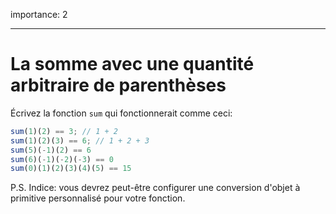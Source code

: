 importance: 2

---

# La somme avec une quantité arbitraire de parenthèses

Écrivez la fonction `sum` qui fonctionnerait comme ceci:

```js
sum(1)(2) == 3; // 1 + 2
sum(1)(2)(3) == 6; // 1 + 2 + 3
sum(5)(-1)(2) == 6
sum(6)(-1)(-2)(-3) == 0
sum(0)(1)(2)(3)(4)(5) == 15
```

P.S. Indice: vous devrez peut-être configurer une conversion d'objet à primitive personnalisé pour votre fonction.